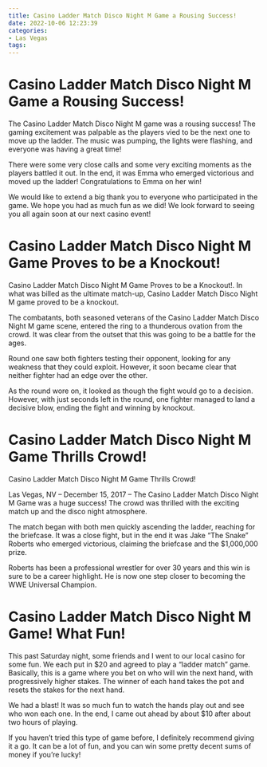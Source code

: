 ```yaml
---
title: Casino Ladder Match Disco Night M Game a Rousing Success!
date: 2022-10-06 12:23:39
categories:
- Las Vegas
tags:
---
```



#  Casino Ladder Match Disco Night M Game a Rousing Success!

The Casino Ladder Match Disco Night M game was a rousing success! The gaming excitement was palpable as the players vied to be the next one to move up the ladder. The music was pumping, the lights were flashing, and everyone was having a great time!

There were some very close calls and some very exciting moments as the players battled it out. In the end, it was Emma who emerged victorious and moved up the ladder! Congratulations to Emma on her win!

We would like to extend a big thank you to everyone who participated in the game. We hope you had as much fun as we did! We look forward to seeing you all again soon at our next casino event!

#  Casino Ladder Match Disco Night M Game Proves to be a Knockout!

Casino Ladder Match Disco Night M Game Proves to be a Knockout!. In what was billed as the ultimate match-up, Casino Ladder Match Disco Night M game proved to be a knockout.

The combatants, both seasoned veterans of the Casino Ladder Match Disco Night M game scene, entered the ring to a thunderous ovation from the crowd. It was clear from the outset that this was going to be a battle for the ages.

Round one saw both fighters testing their opponent, looking for any weakness that they could exploit. However, it soon became clear that neither fighter had an edge over the other.

As the round wore on, it looked as though the fight would go to a decision. However, with just seconds left in the round, one fighter managed to land a decisive blow, ending the fight and winning by knockout.

#  Casino Ladder Match Disco Night M Game Thrills Crowd!

Casino Ladder Match Disco Night M Game Thrills Crowd!

Las Vegas, NV – December 15, 2017 – The Casino Ladder Match Disco Night M Game was a huge success! The crowd was thrilled with the exciting match up and the disco night atmosphere.

The match began with both men quickly ascending the ladder, reaching for the briefcase. It was a close fight, but in the end it was Jake “The Snake” Roberts who emerged victorious, claiming the briefcase and the $1,000,000 prize.

Roberts has been a professional wrestler for over 30 years and this win is sure to be a career highlight. He is now one step closer to becoming the WWE Universal Champion.

#  Casino Ladder Match Disco Night M Game! What Fun!

This past Saturday night, some friends and I went to our local casino for some fun. We each put in $20 and agreed to play a “ladder match” game. Basically, this is a game where you bet on who will win the next hand, with progressively higher stakes. The winner of each hand takes the pot and resets the stakes for the next hand.

We had a blast! It was so much fun to watch the hands play out and see who won each one. In the end, I came out ahead by about $10 after about two hours of playing.

If you haven’t tried this type of game before, I definitely recommend giving it a go. It can be a lot of fun, and you can win some pretty decent sums of money if you’re lucky!